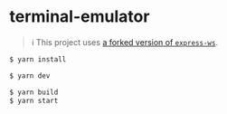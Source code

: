 # terminal-emulator

> ℹ️ This project uses [a forked version of `express-ws`](https://github.com/ezracelli/express-ws).

```bash
$ yarn install

$ yarn dev

$ yarn build
$ yarn start
```
